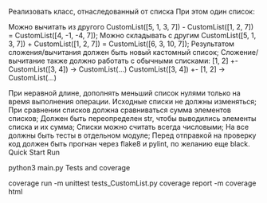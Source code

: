 Реализовать класс, отнаследованный от списка
При этом один список:

Можно вычитать из другого CustomList([5, 1, 3, 7]) - CustomList([1, 2, 7]) = CustomList([4, -1, -4, 7]);
Можно складывать с другим CustomList([5, 1, 3, 7]) + CustomList([1, 2, 7]) = CustomList([6, 3, 10, 7]);
Результатом сложения/вычитания должен быть новый кастомный список;
Сложение/вычитание также должно работать с обычными списками:
[1, 2] +- CustomList([3, 4]) -> CustomList(...)
CustomList([3, 4]) +- [1, 2] -> CustomList(...)

При неравной длине, дополнять меньший список нулями только на время выполнения операции. Исходные списки не должны изменяться;
При сравнении списков должна сравниваться сумма элементов списков;
Должен быть переопределен str, чтобы выводились элементы списка и их сумма;
Списки можно считать всегда числовыми;
На все должны быть тесты в отдельном модуле;
Перед отправкой на проверку код должен быть прогнан через flake8 и pylint, по желанию еще black.
Quick Start
Run

python3 main.py
Tests and coverage

coverage run -m unittest tests_CustomList.py
coverage report -m
coverage html